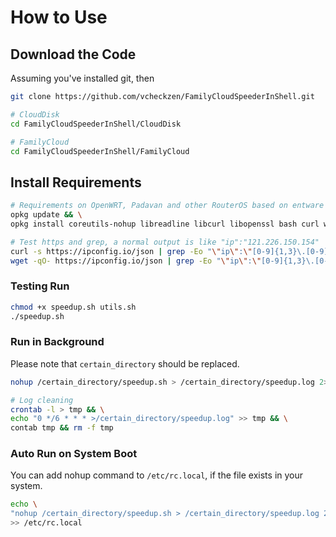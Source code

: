 # How to Use

## Download the Code

Assuming you've installed git, then

```bash
git clone https://github.com/vcheckzen/FamilyCloudSpeederInShell.git

# CloudDisk
cd FamilyCloudSpeederInShell/CloudDisk

# FamilyCloud
cd FamilyCloudSpeederInShell/FamilyCloud
```

## Install Requirements

```bash
# Requirements on OpenWRT, Padavan and other RouterOS based on entware or optware environment
opkg update && \
opkg install coreutils-nohup libreadline libcurl libopenssl bash curl wget openssl-util ca-certificates ca-bundle

# Test https and grep, a normal output is like "ip":"121.226.150.154"
curl -s https://ipconfig.io/json | grep -Eo "\"ip\":\"[0-9]{1,3}\.[0-9]{1,3}\.[0-9]{1,3}\.[0-9]{1,3}\""
wget -qO- https://ipconfig.io/json | grep -Eo "\"ip\":\"[0-9]{1,3}\.[0-9]{1,3}\.[0-9]{1,3}\.[0-9]{1,3}\""
```

### Testing Run

```bash
chmod +x speedup.sh utils.sh
./speedup.sh
```

### Run in Background

Please note that `certain_directory` should be replaced.

```bash
nohup /certain_directory/speedup.sh > /certain_directory/speedup.log 2>&1 &

# Log cleaning
crontab -l > tmp && \
echo "0 */6 * * * >/certain_directory/speedup.log" >> tmp && \
contab tmp && rm -f tmp

```

### Auto Run on System Boot

You can add nohup command to `/etc/rc.local`, if the file exists in your system.

```bash
echo \
"nohup /certain_directory/speedup.sh > /certain_directory/speedup.log 2>&1 &" \
>> /etc/rc.local
```
